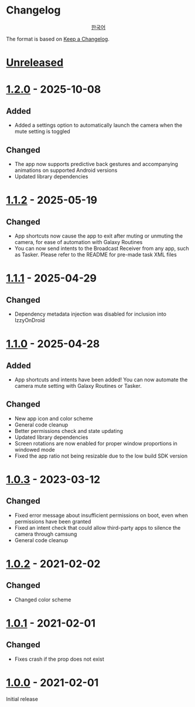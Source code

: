 # Changelog

<div align="center">

[한국어][korean-translation]

</div>

The format is based on [Keep a Changelog][keep-a-changelog].

[korean-translation]: CHANGELOG.ko.md
[keep-a-changelog]: https://keepachangelog.com/en/1.0.0/

# [Unreleased]

[Unreleased]: https://github.com/ericswpark/camsung/compare/1.2.0..HEAD

# [1.2.0] - 2025-10-08

## Added

- Added a settings option to automatically launch the camera when the mute setting is toggled

## Changed

- The app now supports predictive back gestures and accompanying animations on supported Android versions
- Updated library dependencies

[1.2.0]: https://github.com/ericswpark/camsung/compare/1.1.2...1.2.0

# [1.1.2] - 2025-05-19

## Changed

- App shortcuts now cause the app to exit after muting or unmuting the camera, for ease of automation with Galaxy Routines
- You can now send intents to the Broadcast Receiver from any app, such as Tasker. Please refer to the README for pre-made task XML files

[1.1.2]: https://github.com/ericswpark/camsung/compare/1.1.1...1.1.2

# [1.1.1] - 2025-04-29

## Changed

- Dependency metadata injection was disabled for inclusion into IzzyOnDroid

[1.1.1]: https://github.com/ericswpark/camsung/compare/1.1.0...1.1.1

# [1.1.0] - 2025-04-28

## Added

- App shortcuts and intents have been added! You can now automate the camera mute setting with Galaxy Routines or Tasker.

## Changed

- New app icon and color scheme
- General code cleanup
- Better permissions check and state updating
- Updated library dependencies
- Screen rotations are now enabled for proper window proportions in windowed mode
- Fixed the app ratio not being resizable due to the low build SDK version

[1.1.0]: https://github.com/ericswpark/camsung/compare/1.0.3...1.1.0

# [1.0.3] - 2023-03-12

## Changed

- Fixed error message about insufficient permissions on boot, even when permissions have been granted
- Fixed an intent check that could allow third-party apps to silence the camera through camsung
- General code cleanup

# [1.0.2] - 2021-02-02

## Changed

- Changed color scheme

# [1.0.1] - 2021-02-01

## Changed

- Fixes crash if the prop does not exist

# [1.0.0] - 2021-02-01

Initial release

[1.0.3]: https://github.com/ericswpark/camsung/compare/1.0.2...1.0.3
[1.0.2]: https://github.com/ericswpark/camsung/compare/1.0.1...1.0.2
[1.0.1]: https://github.com/ericswpark/camsung/compare/1.0.0...1.0.1
[1.0.0]: https://github.com/ericswpark/camsung/compare/509b2f1e5b6dbbee4b2436d20d0b61c04de728bc...1.0.0
